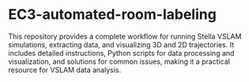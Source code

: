 # EC3-automated-room-labeling
This repository provides a complete workflow for running Stella VSLAM simulations, extracting data, and visualizing 3D and 2D trajectories. It includes detailed instructions, Python scripts for data processing and visualization, and solutions for common issues, making it a practical resource for VSLAM data analysis.
